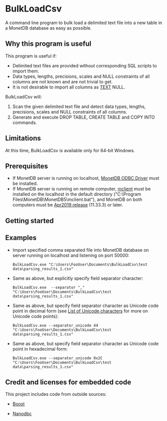 # BulkLoadCsv

A command line program to bulk load a delimited text file into a new table in a MonetDB database as easy as possible.

## Why this program is useful

This program is useful if:

 * Delimited text files are provided without corresponding SQL scripts to import them.
 * Data types, lengths, precisions, scales and NULL constraints of all columns are not known and are not trivial to get.
 * It is not desirable to import all columns as [TEXT](https://www.monetdb.org/Documentation/Manuals/SQLreference/BuiltinTypes) NULL.

 BulkLoadCsv will:
 1. Scan the given delimited text file and detect data types, lengths, precisions, scales and NULL constraints of all columns. 
 1. Generate and execute DROP TABLE, CREATE TABLE and COPY INTO commands.

## Limitations

At this time, BulkLoadCsv is available only for 64-bit Windows.

## Prerequisites

* If MonetDB server is running on localhost, [MonetDB ODBC Driver](https://www.monetdb.org/downloads/Windows/Apr2019-SP1/MonetDB-ODBC-Installer-x86_64-20190830.msi) must be installed.
* If MonetDB server is running on remote computer, [mclient](https://www.monetdb.org/Documentation/mclient-man-page) must be installed on the localhost in the default directory ("C:\Program Files\MonetDB\MonetDB5\mclient.bat"), and MonetDB on both computers must be [Apr2019 release](https://www.monetdb.org/downloads/Windows/Apr2019-SP1) (11.33.3) or later.

## Getting started

## Examples

* Import specified comma separated file into MonetDB database on server running on localhost and listening on port 50000:

    `BulkLoadCsv.exe "C:\Users\FooUser\Documents\BulkLoadCsv\test data\parsing_results_1.csv"`

* Same as above, but explicitly specify field separator character:

    `BulkLoadCsv.exe  --separator "," "C:\Users\FooUser\Documents\BulkLoadCsv\test data\parsing_results_1.csv"`

* Same as above, but specify field separator character as Unicode code point in decimal form (see [List of Unicode characters](https://en.wikipedia.org/wiki/List_of_Unicode_characters#Basic_Latin) for more on  Unicode code points):

    `BulkLoadCsv.exe --separator_unicode 44 "C:\Users\FooUser\Documents\BulkLoadCsv\test data\parsing_results_1.csv"`

* Same as above, but specify field separator character as Unicode code point in hexadecimal form:

    `BulkLoadCsv.exe --separator_unicode 0x2C "C:\Users\FooUser\Documents\BulkLoadCsv\test data\parsing_results_1.csv"`

## Credit and licenses for embedded code

This project includes code from outside sources:

* [Boost](https://www.boost.org/LICENSE_1_0.txt)

* [Nanodbc](https://nanodbc.github.io/nanodbc/doxygen/index.html#license)